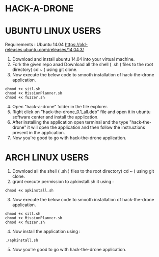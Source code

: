 # HACK-A-DRONE


# UBUNTU LINUX USERS 
Requirements : Ubuntu 14.04
https://old-releases.ubuntu.com/releases/14.04.3/

1. Download and install ubuntu 14.04 into your virtual machine. 
2. Fork the given repo anad Download all the shell ( .sh ) files to the root directory( cd ~ ) using git clone. 
3. Now execute the below code to smooth installation of hack-the-drone application.
```
chmod +x sitl.sh
chmod +x MissionPlanner.sh
chmod +x fuzzer.sh
```
4. Open "hack-a-drone" folder in the file explorer.
4. Right click on "hack-the-drone_0.1_all.deb" file and open it in ubuntu software center and install the application.
5. After installing the application open terminal and the type "hack-the-drone" it will open the application and then follow the instructions present in the application. 
6. Now you're good to go with hack-the-drone application.


# ARCH LINUX USERS 

1. Download all the shell ( .sh ) files to the root directory( cd ~ ) using git clone. 
2. grant execute permission to apkinstall.sh it using :
```
chmod +x apkinstall.sh
```
3. Now execute the below code to smooth installation of hack-the-drone application.
```
chmod +x sitl.sh
chmod +x MissionPlanner.sh
chmod +x fuzzer.sh
```
4. Now install the application using : 
```
./apkinstall.sh
```
5. Now you're good to go with hack-the-drone application.
